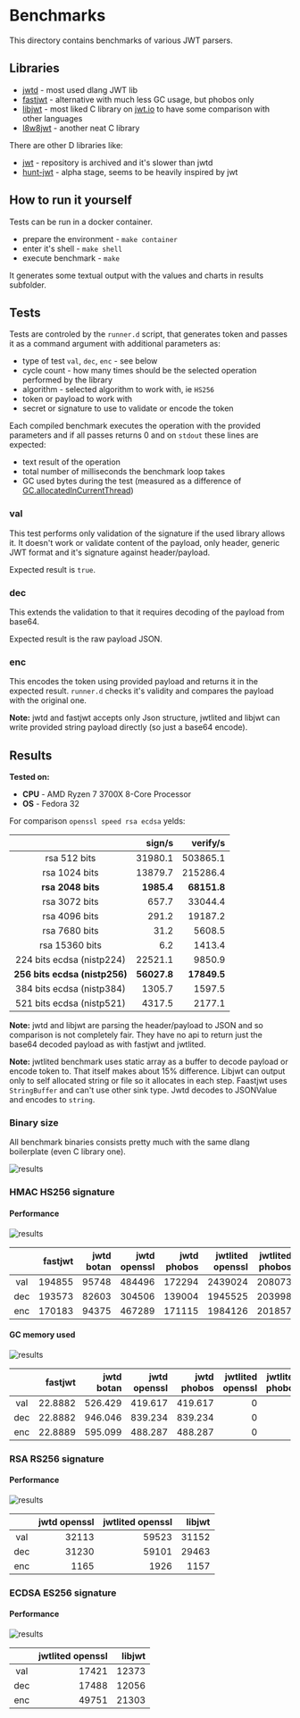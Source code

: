 # Benchmarks

This directory contains benchmarks of various JWT parsers.

## Libraries

* [jwtd](https://code.dlang.org/packages/jwtd) - most used dlang JWT lib
* [fastjwt](https://code.dlang.org/packages/fastjwt) - alternative with much less GC usage, but phobos only
* [libjwt](https://github.com/benmcollins/libjwt)  - most liked C library on [jwt.io](https://jwt.io) to have some comparison with other languages
* [l8w8jwt](https://github.com/GlitchedPolygons/l8w8jwt) - another neat C library

There are other D libraries like:

* [jwt](https://code.dlang.org/packages/jwt) - repository is archived and it's slower than jwtd
* [hunt-jwt](https://code.dlang.org/packages/hunt-jwt) - alpha stage, seems to be heavily inspired by jwt

## How to run it yourself

Tests can be run in a docker container.

* prepare the environment - `make container`
* enter it's shell - `make shell`
* execute benchmark - `make`

It generates some textual output with the values and charts in results subfolder.

## Tests

Tests are controled by the `runner.d` script, that generates token and passes it as a command argument with additional parameters as:

* type of test `val`, `dec`, `enc` - see below
* cycle count - how many times should be the selected operation performed by the library
* algorithm - selected algorithm to work with, ie `HS256`
* token or payload to work with
* secret or signature to use to validate or encode the token

Each compiled benchmark executes the operation with the provided parameters and if all passes returns 0 and on `stdout` these lines are expected:

* text result of the operation
* total number of milliseconds the benchmark loop takes
* GC used bytes during the test (measured as a difference of [GC.allocatedInCurrentThread](https://dlang.org/phobos/core_memory.html#.GC.allocatedInCurrentThread))

### val

This test performs only validation of the signature if the used library allows it.
It doesn't work or validate content of the payload, only header, generic JWT format and it's signature against header/payload.

Expected result is `true`.

### dec

This extends the validation to that it requires decoding of the payload from base64.

Expected result is the raw payload JSON.

### enc

This encodes the token using provided payload and returns it in the expected result. `runner.d` checks it's validity and compares the payload with the original one.

**Note:** jwtd and fastjwt accepts only Json structure, jwtlited and libjwt can write provided string payload directly (so just a base64 encode).

## Results

**Tested on:**

* **CPU** - AMD Ryzen 7 3700X 8-Core Processor
* **OS** - Fedora 32

For comparison `openssl speed rsa ecdsa` yelds:

|                               |      sign/s  | verify/s     |
|:-----------------------------:| ------------:| ------------:|
| rsa  512 bits                 |      31980.1 |     503865.1 |
| rsa 1024 bits                 |      13879.7 |     215286.4 |
| **rsa 2048 bits**             |   **1985.4** |  **68151.8** |
| rsa 3072 bits                 |        657.7 |      33044.4 |
| rsa 4096 bits                 |        291.2 |      19187.2 |
| rsa 7680 bits                 |         31.2 |       5608.5 |
| rsa 15360 bits                |          6.2 |       1413.4 |
| 224 bits ecdsa (nistp224)     |      22521.1 |       9850.9 |
| **256 bits ecdsa (nistp256)** |  **56027.8** |  **17849.5** |
| 384 bits ecdsa (nistp384)     |       1305.7 |       1597.5 |
| 521 bits ecdsa (nistp521)     |       4317.5 |       2177.1 |

**Note:** jwtd and libjwt are parsing the header/payload to JSON and so comparison is not completely fair. They have no api to return just the base64 decoded payload as with fastjwt and jwtlited.

**Note:** jwtlited benchmark uses static array as a buffer to decode payload or encode token to. That itself makes about 15% difference. Libjwt can output only to self allocated string or file so it allocates in each step. Faastjwt uses `StringBuffer` and can't use other sink type. Jwtd decodes to JSONValue and encodes to `string`.

### Binary size

All benchmark binaries consists pretty much with the same dlang boilerplate (even C library one).

![results](https://github.com/tchaloupka/jwtlited/blob/main/benchmarks/results/sizes.png)

### HMAC HS256 signature

#### Performance

![results](https://github.com/tchaloupka/jwtlited/blob/main/benchmarks/results/speed_hs256.png)

|     | fastjwt | jwtd botan | jwtd openssl | jwtd phobos | jwtlited openssl | jwtlited phobos | libjwt |
|:---:| -------:| ----------:| ------------:| -----------:| ----------------:| ---------------:| ------:|
| val |  194855 |      95748 |       484496 |      172294 |          2439024 |          208073 | 266098 |
| dec |  193573 |      82603 |       304506 |      139004 |          1945525 |          203998 | 173130 |
| enc |  170183 |      94375 |       467289 |      171115 |          1984126 |          201857 | 219490 |

#### GC memory used

![results](https://github.com/tchaloupka/jwtlited/blob/main/benchmarks/results/gcusage_hs256.png)

|     | fastjwt | jwtd botan | jwtd openssl | jwtd phobos | jwtlited openssl | jwtlited phobos | libjwt |
|:---:| -------:| ----------:| ------------:| -----------:| ----------------:| ---------------:| ------:|
| val | 22.8882 |    526.429 |      419.617 |     419.617 |                0 |               0 |      0 |
| dec | 22.8882 |    946.046 |      839.234 |     839.234 |                0 |               0 |      0 |
| enc | 22.8889 |    595.099 |      488.287 |     488.287 |                0 |               0 |      0 |

### RSA RS256 signature

#### Performance

![results](https://github.com/tchaloupka/jwtlited/blob/main/benchmarks/results/speed_rs256.png)

|     | jwtd openssl | jwtlited openssl | libjwt |
|:---:| ------------:| ----------------:| ------:|
| val |        32113 |            59523 |  31152 |
| dec |        31230 |            59101 |  29463 |
| enc |         1165 |             1926 |   1157 |

### ECDSA ES256 signature

#### Performance

![results](https://github.com/tchaloupka/jwtlited/blob/main/benchmarks/results/speed_es256.png)

|     | jwtlited openssl | libjwt |
|:---:| ----------------:| ------:|
| val |            17421 |  12373 |
| dec |            17488 |  12056 |
| enc |            49751 |  21303 |
